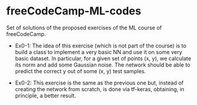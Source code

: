 # freeCodeCamp-ML-codes

Set of solutions of the proposed exercises of the ML course of freeCodeCamp. 

- Ex0-1: The idea of this exercise (which is not part of the course) is to build a class to implement a very basic NN and use it on some very basic dataset. In particular, for a given set of points (x, y), we calculate its norm and add some Gaussian noise. The network should be able to predict the correct y out of some (x, y) test samples.

- Ex0-2: This exercise is the same as the previous one but, instead of creating the network from scratch, is done via tf-keras, obtaining, in principle, a better result.

